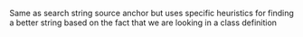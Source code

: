 Same as search string source anchor but uses specific heuristics for finding a better string based on the fact that we are looking in a class definition